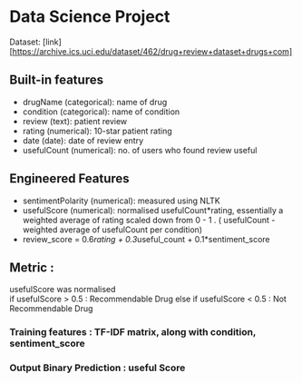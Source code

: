 # Data Science Project

Dataset: [link][https://archive.ics.uci.edu/dataset/462/drug+review+dataset+drugs+com]

## Built-in features
- drugName (categorical): name of drug
- condition (categorical): name of condition
- review (text): patient review
- rating (numerical): 10-star patient rating
- date (date): date of review entry
- usefulCount (numerical): no. of users who found review useful

## Engineered Features
- sentimentPolarity (numerical): measured using NLTK
- usefulScore (numerical): normalised usefulCount*rating, essentially a weighted average of rating scaled down from 0 - 1 . ( usefulCount - weighted average of usefulCount per condition)
- review_score = 0.6*rating + 0.3*useful_count + 0.1*sentiment_score
## Metric : 
usefulScore was normalised  
if usefulScore  > 0.5 :  Recommendable Drug 
else if usefulScore  < 0.5 :  Not Recommendable Drug

### Training features : TF-IDF matrix, along with condition, sentiment_score 
### Output Binary Prediction : useful Score 
